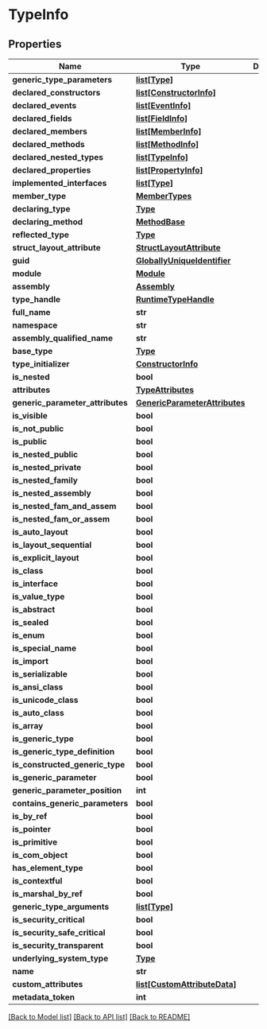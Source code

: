 # TypeInfo

## Properties
Name | Type | Description | Notes
------------ | ------------- | ------------- | -------------
**generic_type_parameters** | [**list[Type]**](Type.md) |  | [optional] 
**declared_constructors** | [**list[ConstructorInfo]**](ConstructorInfo.md) |  | [optional] 
**declared_events** | [**list[EventInfo]**](EventInfo.md) |  | [optional] 
**declared_fields** | [**list[FieldInfo]**](FieldInfo.md) |  | [optional] 
**declared_members** | [**list[MemberInfo]**](MemberInfo.md) |  | [optional] 
**declared_methods** | [**list[MethodInfo]**](MethodInfo.md) |  | [optional] 
**declared_nested_types** | [**list[TypeInfo]**](TypeInfo.md) |  | [optional] 
**declared_properties** | [**list[PropertyInfo]**](PropertyInfo.md) |  | [optional] 
**implemented_interfaces** | [**list[Type]**](Type.md) |  | [optional] 
**member_type** | [**MemberTypes**](MemberTypes.md) |  | [optional] 
**declaring_type** | [**Type**](Type.md) |  | [optional] 
**declaring_method** | [**MethodBase**](MethodBase.md) |  | [optional] 
**reflected_type** | [**Type**](Type.md) |  | [optional] 
**struct_layout_attribute** | [**StructLayoutAttribute**](StructLayoutAttribute.md) |  | [optional] 
**guid** | [**GloballyUniqueIdentifier**](GloballyUniqueIdentifier.md) |  | [optional] 
**module** | [**Module**](Module.md) |  | [optional] 
**assembly** | [**Assembly**](Assembly.md) |  | [optional] 
**type_handle** | [**RuntimeTypeHandle**](RuntimeTypeHandle.md) |  | [optional] 
**full_name** | **str** |  | [optional] 
**namespace** | **str** |  | [optional] 
**assembly_qualified_name** | **str** |  | [optional] 
**base_type** | [**Type**](Type.md) |  | [optional] 
**type_initializer** | [**ConstructorInfo**](ConstructorInfo.md) |  | [optional] 
**is_nested** | **bool** |  | [optional] 
**attributes** | [**TypeAttributes**](TypeAttributes.md) |  | [optional] 
**generic_parameter_attributes** | [**GenericParameterAttributes**](GenericParameterAttributes.md) |  | [optional] 
**is_visible** | **bool** |  | [optional] 
**is_not_public** | **bool** |  | [optional] 
**is_public** | **bool** |  | [optional] 
**is_nested_public** | **bool** |  | [optional] 
**is_nested_private** | **bool** |  | [optional] 
**is_nested_family** | **bool** |  | [optional] 
**is_nested_assembly** | **bool** |  | [optional] 
**is_nested_fam_and_assem** | **bool** |  | [optional] 
**is_nested_fam_or_assem** | **bool** |  | [optional] 
**is_auto_layout** | **bool** |  | [optional] 
**is_layout_sequential** | **bool** |  | [optional] 
**is_explicit_layout** | **bool** |  | [optional] 
**is_class** | **bool** |  | [optional] 
**is_interface** | **bool** |  | [optional] 
**is_value_type** | **bool** |  | [optional] 
**is_abstract** | **bool** |  | [optional] 
**is_sealed** | **bool** |  | [optional] 
**is_enum** | **bool** |  | [optional] 
**is_special_name** | **bool** |  | [optional] 
**is_import** | **bool** |  | [optional] 
**is_serializable** | **bool** |  | [optional] 
**is_ansi_class** | **bool** |  | [optional] 
**is_unicode_class** | **bool** |  | [optional] 
**is_auto_class** | **bool** |  | [optional] 
**is_array** | **bool** |  | [optional] 
**is_generic_type** | **bool** |  | [optional] 
**is_generic_type_definition** | **bool** |  | [optional] 
**is_constructed_generic_type** | **bool** |  | [optional] 
**is_generic_parameter** | **bool** |  | [optional] 
**generic_parameter_position** | **int** |  | [optional] 
**contains_generic_parameters** | **bool** |  | [optional] 
**is_by_ref** | **bool** |  | [optional] 
**is_pointer** | **bool** |  | [optional] 
**is_primitive** | **bool** |  | [optional] 
**is_com_object** | **bool** |  | [optional] 
**has_element_type** | **bool** |  | [optional] 
**is_contextful** | **bool** |  | [optional] 
**is_marshal_by_ref** | **bool** |  | [optional] 
**generic_type_arguments** | [**list[Type]**](Type.md) |  | [optional] 
**is_security_critical** | **bool** |  | [optional] 
**is_security_safe_critical** | **bool** |  | [optional] 
**is_security_transparent** | **bool** |  | [optional] 
**underlying_system_type** | [**Type**](Type.md) |  | [optional] 
**name** | **str** |  | [optional] 
**custom_attributes** | [**list[CustomAttributeData]**](CustomAttributeData.md) |  | [optional] 
**metadata_token** | **int** |  | [optional] 

[[Back to Model list]](../README.md#documentation-for-models) [[Back to API list]](../README.md#documentation-for-api-endpoints) [[Back to README]](../README.md)

